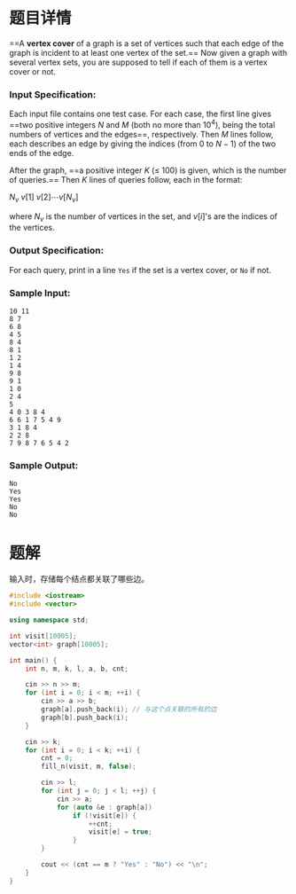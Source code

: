 # 题目详情
==A **vertex cover** of a graph is a set of vertices such that each edge of the graph is incident to at least one vertex of the set.== Now given a graph with several vertex sets, you are supposed to tell if each of them is a vertex cover or not.

### Input Specification:

Each input file contains one test case. For each case, the first line gives ==two positive integers $N$ and $M$ (both no more than $10^4$), being the total numbers of vertices and the edges==, respectively. Then $M$ lines follow, each describes an edge by giving the indices (from 0 to $N-1$) of the two ends of the edge.

After the graph, ==a positive integer $K$ ($\le$ 100) is given, which is the number of queries.== Then $K$ lines of queries follow, each in the format:

$N_v$ $v[1]$ $v[2] \cdots v[N_v]$

where $N_v$ is the number of vertices in the set, and $v[i]$'s are the indices of the vertices.

### Output Specification:

For each query, print in a line `Yes` if the set is a vertex cover, or `No` if not.

### Sample Input:

    10 11
    8 7
    6 8
    4 5
    8 4
    8 1
    1 2
    1 4
    9 8
    9 1
    1 0
    2 4
    5
    4 0 3 8 4
    6 6 1 7 5 4 9
    3 1 8 4
    2 2 8
    7 9 8 7 6 5 4 2


### Sample Output:

    No
    Yes
    Yes
    No
    No
# 题解

输入时，存储每个结点都关联了哪些边。

```cpp
#include <iostream>
#include <vector>

using namespace std;

int visit[10005];
vector<int> graph[10005];

int main() {
    int n, m, k, l, a, b, cnt;

    cin >> n >> m;
    for (int i = 0; i < m; ++i) {
        cin >> a >> b;
        graph[a].push_back(i); // 与这个点关联的所有的边
        graph[b].push_back(i);
    }

    cin >> k;
    for (int i = 0; i < k; ++i) {
        cnt = 0;
        fill_n(visit, m, false);

        cin >> l;
        for (int j = 0; j < l; ++j) {
            cin >> a;
            for (auto &e : graph[a])
                if (!visit[e]) {
                    ++cnt;
                    visit[e] = true;
                }
        }

        cout << (cnt == m ? "Yes" : "No") << "\n";
    }
}
```

